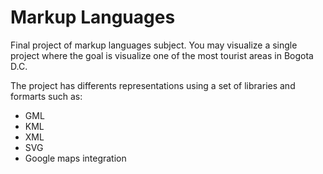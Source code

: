 # Markup Languages
Final project of markup languages subject. You may visualize a single project where the goal is visualize one of the most tourist areas in Bogota D.C.

The project has differents representations using a set of libraries and formarts such as:
- GML
- KML
- XML
- SVG
- Google maps integration
